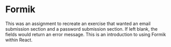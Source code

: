 # Formik
This was an assignment to recreate an exercise that wanted an email submission section and a password submission section. If left blank, the fields would return an error message. This is an introduction to using Formik within React.
